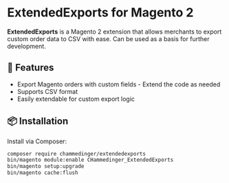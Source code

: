 # ExtendedExports for Magento 2

**ExtendedExports** is a Magento 2 extension that allows merchants to export custom order data to CSV with ease. Can be used as a basis for further development.

## 🚀 Features

- Export Magento orders with custom fields - Extend the code as needed
- Supports CSV format
- Easily extendable for custom export logic

## 📦 Installation

Install via Composer:

```bash
composer require chammedinger/extendedexports
bin/magento module:enable CHammedinger_ExtendedExports
bin/magento setup:upgrade
bin/magento cache:flush
